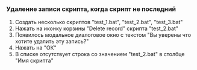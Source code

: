 ### Удаление записи скрипта, когда скрипт не последний

1. Создать несколько скриптов "test_1.bat", "test_2.bat", "test_3.bat"
1. Нажать на иконку корзины "Delete record" скрипта "test_2.bat"
1. Появилось модальное диалоговое окно с текстом "Вы уверены что хотите удалить эту запись?"
1. Нажать на "ОК"
1. В списке отсутствует строка со значением "test_2.bat" в столбце "Имя скрипта"

